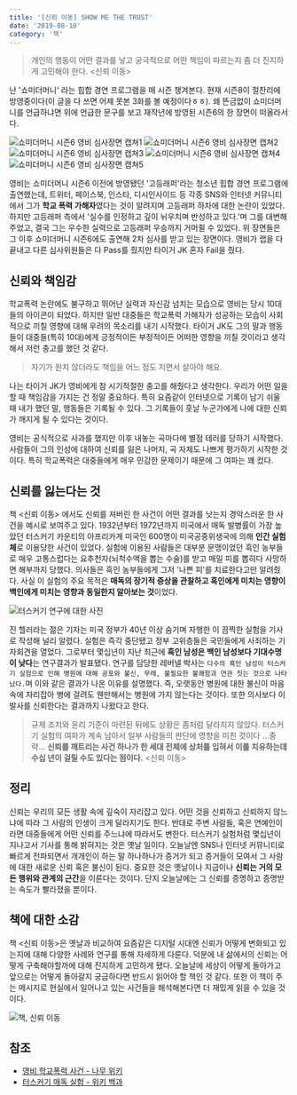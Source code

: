 ```yaml
---
title: '[신뢰 이동] SHOW ME THE TRUST'
date: '2019-08-10'
category: '책'
---
```


> 개인의 행동이 어떤 결과를 낳고 궁극적으로 어떤 책임이 따르는지 좀 더 진지하게 고민해야 한다. <신뢰 이동>

난 '쇼미더머니' 라는 힙합 경연 프로그램을 매 시즌 챙겨본다. 현재 시즌8이 절찬리에 방영중이다(이 글을 다 쓰면 어제 못본 3화를 볼 예정이다ㅎㅎ). 왜 뜬금없이 쇼미더머니를 언급하냐면 위에 언급한 문구를 보고 재작년에 방영된 시즌6의 한 장면이 떠올라서다.

<img src='./showmethetrust_img1.png' alt='쇼미더머니 시즌6 영비 심사장면 캡쳐1'>
<img src='./showmethetrust_img2.png' alt='쇼미더머니 시즌6 영비 심사장면 캡쳐2'>
<img src='./showmethetrust_img3.png' alt='쇼미더머니 시즌6 영비 심사장면 캡쳐3'>
<img src='./showmethetrust_img4.png' alt='쇼미더머니 시즌6 영비 심사장면 캡쳐4'>
<img src='./showmethetrust_img5.png' alt='쇼미더머니 시즌6 영비 심사장면 캡쳐5'>

영비는 쇼미더머니 시즌6 이전에 방영됐던 '고등래퍼'라는 청소년 힙합 경연 프로그램에 출연했는데, 트위터, 페이스북, 인스타, 디시인사이드 등 각종 SNS와 인터넷 커뮤니티에서 그가 **학교 폭력 가해자**였다는 것이 알려지며 고등래퍼 하차에 대한 논란이 있었다. 하지만 고등래퍼 측에서 '실수를 인정하고 깊이 뉘우치며 반성하고 있다.'며 그를 대변해주었고, 결국 그는 우수한 실력으로 고등래퍼 우승까지 거머쥘 수 있었다. 위 장면들은 그 이후 쇼미더머니 시즌6에도 출연해 2차 심사를 받고 있는 장면이다. 영비가 랩을 다 끝내고 다른 심사위원들은 다 Pass를 줬지만 타이거 JK 혼자 Fail을 줬다.

## 신뢰와 책임감

학교폭력 논란에도 불구하고 뛰어난 실력과 자신감 넘치는 모습으로 영비는 당시 10대들의 아이콘이 되었다. 하지만 일반 대중들은 학교폭력 가해자가 성공하는 모습이 사회적으로 끼칠 영향에 대해 우려의 목소리를 내기 시작했다. 타이거 JK도 그의 말과 행동들이 대중들(특히 10대)에게 긍정적이든 부정적이든 어떠한 영향을 끼칠 것이라고 생각해서 저런 충고를 했던 것 같다.

> 자기가 원치 않더라도 책임을 어느 정도 지면서 살아야 해요.

나는 타이거 JK가 영비에게 참 시기적절한 충고를 해줬다고 생각한다. 우리가 어떤 일을 할 때 책임감을 가지는 건 정말 중요하다. 특히 요즘같이 인터넷으로 기록이 남기 쉬울 때 내가 했던 말, 행동들은 기록될 수 있다. 그 기록들이 훗날 누군가에게 나에 대한 신뢰가 깨지게 될 수 있다는 것이다.

영비는 공식적으로 사과를 했지만 이후 내놓는 곡마다에 별점 테러를 당하기 시작했다. 사람들이 그의 인성에 대하여 신뢰를 잃은 나머지, 곡 자체도 나쁘게 평가하기 시작한 것이다. 특히 학교폭력은 대중들에게 매우 민감한 문제이기 때문에 그 여파는 꽤 컸다.

## 신뢰를 잃는다는 것

책 <신뢰 이동> 에서도 신뢰를 져버린 한 사건이 어떤 결과를 낫는지 경악스러운 한 사건을 예시로 보여주고 있다. 1932년부터 1972년까지 미국에서 매독 발병률이 가장 높았던 터스커기 카운티의 아프리카계 미국인 600명이 미국공중위생국에 의해 **인간 실험체**로 이용당한 사건이 있었다. 실험에 이용된 사람들은 대부분 문맹이었던 흑인 농부들로 매우 고통스럽다는 요추천자(뇌척수액을 뽑는 수술)를 받고 매일 피를 뽑히다 사망하면 해부까지 당했다. 의사들은 흑인 농부들에게 그저 '나쁜 피'를 치료한다고만 알려줬다. 사실 이 실험의 주요 목적은 **매독의 장기적 증상을 관찰하고 흑인에게 미치는 영향이 백인에게 미치는 영향과 동일한지 알아보는 것**이었다.

<img src="./showmethetrust_img6.jpg" alt="터스커기 연구에 대한 사진">

진 헬러라는 젊은 기자는 미국 정부가 40년 이상 숨기며 자행한 이 끔찍한 실험을 기사로 작성해 널리 알렸다. 실험은 즉각 중단됐고 정부 고위층들은 국민들에게 사죄하는 기자회견을 열었다. 그로부터 몇십년이 지난 최근에 **흑인 남성은 백인 남성보다 기대수명이 낮다**는 연구결과가 발표됐다. 연구를 담당한 레버넬 박사는 `다수의 흑인 남성이 터스커기 실험으로 인해 병원에 대해 공포와 불신, 무례, 불필요한 불쾌함과 연관 짓는 것으로 나타났다.`며 이와 같은 결과가 나온 이유를 설명했다. 즉, 오랫동안 병원에 대한 불신이 마음속에 자리잡아 병에 걸려도 웬만해서는 병원에 가지 않는다는 것이다. 또한 의사보다 이발사를 신뢰한다는 결과까지 나왔다고 한다.

> 규제 조치와 윤리 기준이 마련된 뒤에도 상황은 좀처럼 달라지지 않았다. 터스커기 실험의 여파가 계속 남아서 일부 사람들의 판단에 영향을 미친 것이다 ...중략... **신뢰를 깨트리는 사건 하나가 한 세대 전체에 상처를 입혀서 이를 치유하는데 수십 년이 걸릴 수도 있다는 점이다.** <신뢰 이동>

## 정리

신뢰는 우리의 모든 생활 속에 깊숙이 자리잡고 있다. 어떤 것을 신뢰하고 신뢰하지 않느냐에 따라 그 사람의 인생이 크게 달라지기도 한다. 반대로 주변 사람들, 혹은 연예인이라면 대중들에게 어떤 신뢰를 주느냐에 따라서도 변한다. 터스커기 실험처럼 몇십년이 지나고서 기사를 통해 밝혀지는 것은 옛날 일이다. 오늘날엔 SNS나 인터넷 커뮤니티로 빠르게 전파되면서 개개인이 하는 말 하나하나가 증거가 되고 증거들이 모여서 그 사람에 대한 새로운 신뢰 혹은 불신이 된다. 중요한 것은 옛날이나 지금이나 **신뢰는 거의 모든 행위와 관계의 근간**을 이룬다는 것이다. 단지 오늘날에는 그 신뢰를 증명하고 증명받는 속도가 빨라졌을 뿐이다.

## 책에 대한 소감

책 <신뢰 이동>은 옛날과 비교하여 요즘같은 디지털 시대엔 신뢰가 어떻게 변화되고 있는지에 대해 다양한 사례와 연구를 통해 자세하게 다룬다. 덕분에 내 삶에서의 신뢰는 어떻게 구축해야할까에 대해 진지하게 고민하게 됐다. 오늘날에 세상이 어떻게 돌아가고 앞으로는 어떻게 돌아갈지 궁금하다면 반드시 읽어야 할 책인 것 같다. 또한 이 책이 주는 메시지로 현실에서 일어나고 있는 사건들을 해석해본다면 더 재밌게 읽을 수 있을 것이다.

<img src="./showmethetrust_img7.jpeg" alt="책, 신뢰 이동" />

## 참조

- <a href="https://namu.wiki/w/%EC%98%81%EB%B9%84%20%ED%95%99%EA%B5%90%ED%8F%AD%EB%A0%A5%20%EC%82%AC%EA%B1%B4">영비 학교폭력 사건 - 나무 위키</a>
- <a href="https://ko.wikipedia.org/wiki/%ED%84%B0%EC%8A%A4%ED%82%A4%EA%B8%B0_%EB%A7%A4%EB%8F%85_%EC%8B%A4%ED%97%98">터스커기 매독 실험 - 위키 백과</a>
